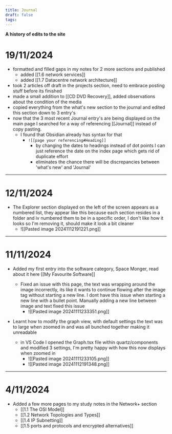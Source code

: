 ```yaml
---
title: Journal
draft: false
tags:
---
```

**A history of edits to the site**

# 19/11/2024
- formatted and filled gaps in my notes for 2 more sections and published
	- added [[1.6  network services]]
	- added [[1.7  Datacentre network architecture]]
- took 2 articles off draft in the projects section, need to embrace posting stuff before its finished
- made a small addition to [[CD DVD Recovery]], added observations about the condition of the media
- copied everything from the what's new section to the journal and edited this section down to 3 entry's
- now that the 3 most recent Journal entry's are being displayed on the main page I searched for a way of referencing [[Journal]] instead of copy pasting.
	- I found that Obsidian already has syntax for that
		- `![[page your referencing#Heading]]`
			- by changing the dates to headings instead of dot points I can just reference the date on the index page which gets rid of duplicate effort
			- eliminates the chance there will be discrepancies between 'what's new' and 'Journal'

---

# 12/11/2024
- The Explorer section displayed on the left of the screen appears as a numbered list, they appear like this because each section resides in a folder and iv numbered them to be in a specific order, I don't like how it looks so I'm removing it, should make it look a bit cleaner
	- ![[Pasted image 20241112191221.png]]

---

# 11/11/2024
- Added my first entry into the software category, Space Monger, read about it here [[My Favourite Software]]
	- Fixed an issue with this page, the text was wrapping around the image incorrectly, its like it wants to continue flowing after the image tag without starting a new line. I dont have this issue when starting a new line with a bullet point. Manually adding a new line between image and text fixed this issue
		- ![[Pasted image 20241111233351.png]]
	
- Learnt how to modify the graph view, with default settings the text was to large when zoomed in and was all bunched together making it unreadable
	- in VS Code I opened the Graph.tsx file within quartz/components and modified 3 settings, I'm pretty happy with how this now displays when zoomed in
		- ![[Pasted image 20241111233105.png]]
		- ![[Pasted image 20241112191348.png]]

---

# 4/11/2024
- Added a few more pages to my study notes in the Network+ section
	- [[1.1 The OSI Model]]
	- [[1.2 Network Topologies and Types]]
	- [[1.4 IP Subnetting]]
	- [[1.5 ports and protocols and encrypted alternatives]]
